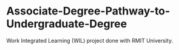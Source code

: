 # Associate-Degree-Pathway-to-Undergraduate-Degree

Work Integrated Learning (WIL) project done with RMIT University.
